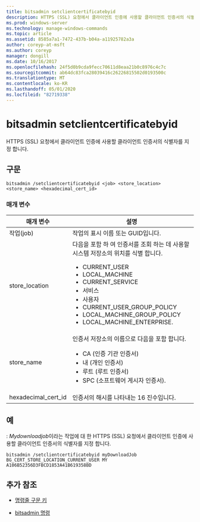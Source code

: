 ```yaml
---
title: bitsadmin setclientcertificatebyid
description: HTTPS (SSL) 요청에서 클라이언트 인증에 사용할 클라이언트 인증서의 식별자를 지정 하는 bitsadmin setclientcertificatebyid 명령에 대 한 참조 항목
ms.prod: windows-server
ms.technology: manage-windows-commands
ms.topic: article
ms.assetid: 8585a7a1-7472-437b-b04a-a11925782a3a
author: coreyp-at-msft
ms.author: coreyp
manager: dongill
ms.date: 10/16/2017
ms.openlocfilehash: 24f5d0b9cda9fecc70611d8eaa21b0c8976c4c7c
ms.sourcegitcommit: ab64dc83fca28039416c26226815502d0193500c
ms.translationtype: MT
ms.contentlocale: ko-KR
ms.lasthandoff: 05/01/2020
ms.locfileid: "82719338"
---
```

# <a name="bitsadmin-setclientcertificatebyid"></a>bitsadmin setclientcertificatebyid

HTTPS (SSL) 요청에서 클라이언트 인증에 사용할 클라이언트 인증서의 식별자를 지정 합니다.

## <a name="syntax"></a>구문

```
bitsadmin /setclientcertificatebyid <job> <store_location> <store_name> <hexadecimal_cert_id>
```

### <a name="parameters"></a>매개 변수

| 매개 변수 | 설명 |
| -------------- | -------------- |
| 작업(job) | 작업의 표시 이름 또는 GUID입니다. |
| store_location | 다음을 포함 하 여 인증서를 조회 하는 데 사용할 시스템 저장소의 위치를 식별 합니다.<ul><li>CURRENT_USER</li><li>LOCAL_MACHINE</li><li>CURRENT_SERVICE</li><li>서비스</li><li>사용자</li><li>CURRENT_USER_GROUP_POLICY</li><li>LOCAL_MACHINE_GROUP_POLICY</li><li>LOCAL_MACHINE_ENTERPRISE.</li></ul> |
| store_name | 인증서 저장소의 이름으로 다음을 포함 합니다.<ul><li>CA (인증 기관 인증서)</li><li>내 (개인 인증서)</li><li>루트 (루트 인증서)</li><li>SPC (소프트웨어 게시자 인증서).</li></ul> |
| hexadecimal_cert_id | 인증서의 해시를 나타내는 16 진수입니다. |

## <a name="examples"></a>예

: *Mydownloadjob*이라는 작업에 대 한 HTTPS (SSL) 요청에서 클라이언트 인증에 사용할 클라이언트 인증서의 식별자를 지정 합니다.

```
bitsadmin /setclientcertificatebyid myDownloadJob BG_CERT_STORE_LOCATION_CURRENT_USER MY A106B52356D3FBCD1853A41B619358BD
```

## <a name="additional-references"></a>추가 참조

- [명령줄 구문 키](command-line-syntax-key.md)

- [bitsadmin 명령](bitsadmin.md)
